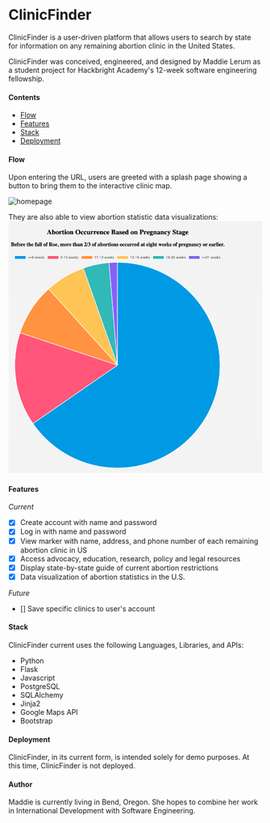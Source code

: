 # ClinicFinder

ClinicFinder is a user-driven platform that allows users to search by state for information on any remaining abortion clinic in the United States.

ClinicFinder was conceived, engineered, and designed by Maddie Lerum as a student project for Hackbright Academy's 12-week software engineering fellowship.

#### Contents
- [Flow](#flow)
- [Features](#features)
- [Stack](#stack)
- [Deployment](deployment)

#### Flow
Upon entering the URL, users are greeted with a splash page showing a button to bring them to the interactive clinic map.

![homepage](Static/readme/Homepage.png)

They are also able to view abortion statistic data visualizations:
![data](Static/readme/Statistics.png)

#### Features
*Current*
- [x] Create account with name and password
- [x] Log in with name and password
- [x] View marker with name, address, and phone number of each remaining abortion clinic in US
- [x] Access advocacy, education, research, policy and legal resources
- [x] Display state-by-state guide of current abortion restrictions
- [x] Data visualization of abortion statistics in the U.S. 

*Future*
- [] Save specific clinics to user's account

#### Stack
ClinicFinder current uses the following Languages, Libraries, and APIs:
- Python
- Flask
- Javascript
- PostgreSQL
- SQLAlchemy
- Jinja2
- Google Maps API
- Bootstrap

#### Deployment
ClinicFinder, in its current form, is intended solely for demo purposes. At this time, ClinicFinder is not deployed.

#### Author
Maddie is currently living in Bend, Oregon. She hopes to combine her work in International Development with Software Engineering.